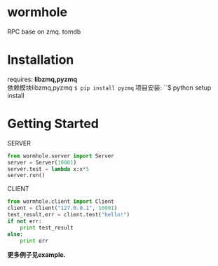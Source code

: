 wormhole
========

RPC base on zmq.
tomdb

Installation
=====

requires: **libzmq,pyzmq**  
依赖模块libzmq,pyzmq
``$ pip install pyzmq``
项目安装:
``$ python setup install

Getting Started
=====
SERVER
```python
from wormhole.server import Server
server = Server(10001)
server.test = lambda x:x*5
server.run()
```

CLIENT
```python
from wormhole.client import Client
client = Client("127.0.0.1", 10001)
test_result,err = client.test("hello!")
if not err:
    print test_result
else:
    print err
```

**更多例子见example.**